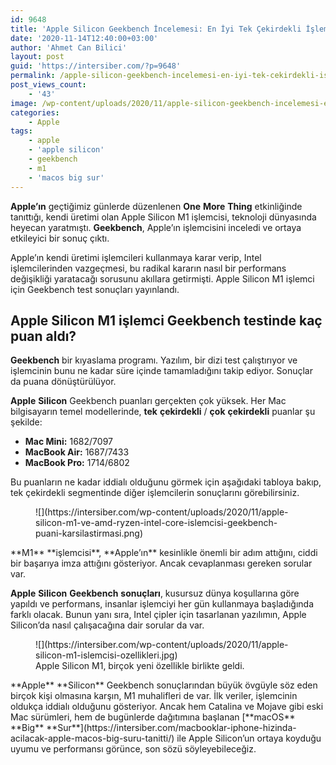 ```yaml
---
id: 9648
title: 'Apple Silicon Geekbench İncelemesi: En İyi Tek Çekirdekli İşlemci'
date: '2020-11-14T12:40:00+03:00'
author: 'Ahmet Can Bilici'
layout: post
guid: 'https://intersiber.com/?p=9648'
permalink: /apple-silicon-geekbench-incelemesi-en-iyi-tek-cekirdekli-islemci/
post_views_count:
    - '43'
image: /wp-content/uploads/2020/11/apple-silicon-geekbench-incelemesi-en-iyi-tek-cekirdekli-islemci.png
categories:
    - Apple
tags:
    - apple
    - 'apple silicon'
    - geekbench
    - m1
    - 'macos big sur'
---
```


**Apple’ın** geçtiğimiz günlerde düzenlenen **One** **More** **Thing** etkinliğinde tanıttığı, kendi üretimi olan Apple Silicon M1 işlemcisi, teknoloji dünyasında heyecan yaratmıştı. **Geekbench**, Apple’ın işlemcisini inceledi ve ortaya etkileyici bir sonuç çıktı.

Apple’ın kendi üretimi işlemcileri kullanmaya karar verip, Intel işlemcilerinden vazgeçmesi, bu radikal kararın nasıl bir performans değişikliği yaratacağı sorusunu akıllara getirmişti. Apple Silicon M1 işlemci için Geekbench test sonuçları yayınlandı.

## Apple Silicon M1 işlemci Geekbench testinde kaç puan aldı?

**Geekbench** bir kıyaslama programı. Yazılım, bir dizi test çalıştırıyor ve işlemcinin bunu ne kadar süre içinde tamamladığını takip ediyor. Sonuçlar da puana dönüştürülüyor.

**Apple** **Silicon** Geekbench puanları gerçekten çok yüksek. Her Mac bilgisayarın temel modellerinde, **tek** **çekirdekli** / **çok** **çekirdekli** puanlar şu şekilde:

- **Mac Mini:** 1682/7097
- **MacBook Air:** 1687/7433
- **MacBook Pro:** 1714/6802

Bu puanların ne kadar iddialı olduğunu görmek için aşağıdaki tabloya bakıp, tek çekirdekli segmentinde diğer işlemcilerin sonuçlarını görebilirsiniz.

<figure class="wp-block-image size-large">![](https://intersiber.com/wp-content/uploads/2020/11/apple-silicon-m1-ve-amd-ryzen-intel-core-islemcisi-geekbench-puani-karsilastirmasi.png)</figure>**M1** **işlemcisi**, **Apple’ın** kesinlikle önemli bir adım attığını, ciddi bir başarıya imza attığını gösteriyor. Ancak cevaplanması gereken sorular var.

**Apple** **Silicon** **Geekbench** **sonuçları**, kusursuz dünya koşullarına göre yapıldı ve performans, insanlar işlemciyi her gün kullanmaya başladığında farklı olacak. Bunun yanı sıra, Intel çipler için tasarlanan yazılımın, Apple Silicon’da nasıl çalışacağına dair sorular da var.

<figure class="wp-block-image size-large">![](https://intersiber.com/wp-content/uploads/2020/11/apple-silicon-m1-islemcisi-ozellikleri.jpg)<figcaption>Apple Silicon M1, birçok yeni özellikle birlikte geldi.</figcaption></figure>**Apple** **Silicon** Geekbench sonuçlarından büyük övgüyle söz eden birçok kişi olmasına karşın, M1 muhalifleri de var. İlk veriler, işlemcinin oldukça iddialı olduğunu gösteriyor. Ancak hem Catalina ve Mojave gibi eski Mac sürümleri, hem de bugünlerde dağıtımına başlanan [**macOS** **Big** **Sur**](https://intersiber.com/macbooklar-iphone-hizinda-acilacak-apple-macos-big-suru-tanitti/) ile Apple Silicon’un ortaya koyduğu uyumu ve performansı görünce, son sözü söyleyebileceğiz.